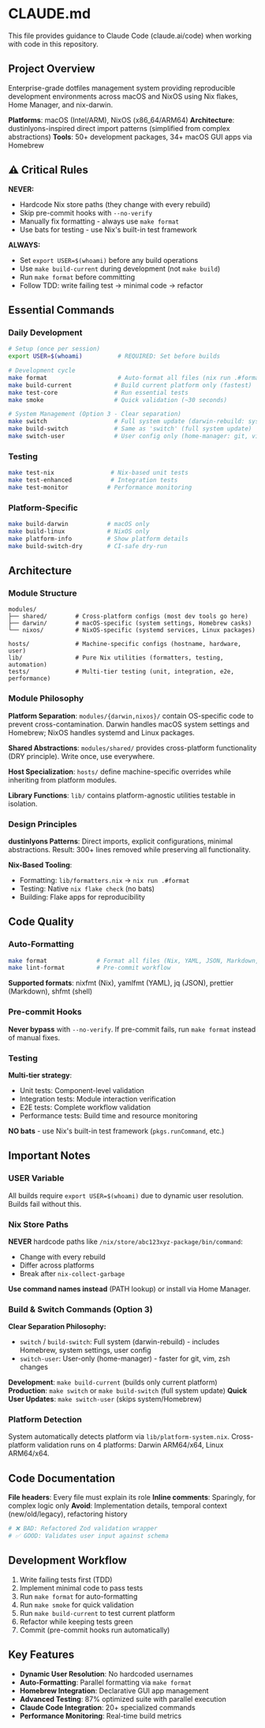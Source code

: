 # CLAUDE.md

This file provides guidance to Claude Code (claude.ai/code) when working with code in this repository.

## Project Overview

Enterprise-grade dotfiles management system providing reproducible development environments across macOS and NixOS using Nix flakes, Home Manager, and nix-darwin.

**Platforms**: macOS (Intel/ARM), NixOS (x86_64/ARM64)
**Architecture**: dustinlyons-inspired direct import patterns (simplified from complex abstractions)
**Tools**: 50+ development packages, 34+ macOS GUI apps via Homebrew

## ⚠️ Critical Rules

**NEVER:**

- Hardcode Nix store paths (they change with every rebuild)
- Skip pre-commit hooks with `--no-verify`
- Manually fix formatting - always use `make format`
- Use bats for testing - use Nix's built-in test framework

**ALWAYS:**

- Set `export USER=$(whoami)` before any build operations
- Use `make build-current` during development (not `make build`)
- Run `make format` before committing
- Follow TDD: write failing test → minimal code → refactor

## Essential Commands

### Daily Development

```bash
# Setup (once per session)
export USER=$(whoami)          # REQUIRED: Set before builds

# Development cycle
make format                    # Auto-format all files (nix run .#format)
make build-current            # Build current platform only (fastest)
make test-core                # Run essential tests
make smoke                    # Quick validation (~30 seconds)

# System Management (Option 3 - Clear separation)
make switch                   # Full system update (darwin-rebuild: system + Homebrew + user)
make build-switch             # Same as 'switch' (full system update)
make switch-user              # User config only (home-manager: git, vim, zsh - faster)
```

### Testing

```bash
make test-nix                # Nix-based unit tests
make test-enhanced           # Integration tests
make test-monitor           # Performance monitoring
```

### Platform-Specific

```bash
make build-darwin           # macOS only
make build-linux            # NixOS only
make platform-info          # Show platform details
make build-switch-dry       # CI-safe dry-run
```

## Architecture

### Module Structure

```text
modules/
├── shared/        # Cross-platform configs (most dev tools go here)
├── darwin/        # macOS-specific (system settings, Homebrew casks)
└── nixos/         # NixOS-specific (systemd services, Linux packages)

hosts/             # Machine-specific configs (hostname, hardware, user)
lib/               # Pure Nix utilities (formatters, testing, automation)
tests/             # Multi-tier testing (unit, integration, e2e, performance)
```

### Module Philosophy

**Platform Separation**: `modules/{darwin,nixos}/` contain OS-specific code to prevent cross-contamination. Darwin handles macOS system settings and Homebrew; NixOS handles systemd and Linux packages.

**Shared Abstractions**: `modules/shared/` provides cross-platform functionality (DRY principle). Write once, use everywhere.

**Host Specialization**: `hosts/` define machine-specific overrides while inheriting from platform modules.

**Library Functions**: `lib/` contains platform-agnostic utilities testable in isolation.

### Design Principles

**dustinlyons Patterns**: Direct imports, explicit configurations, minimal abstractions. Result: 300+ lines removed while preserving all functionality.

**Nix-Based Tooling**:

- Formatting: `lib/formatters.nix` → `nix run .#format`
- Testing: Native `nix flake check` (no bats)
- Building: Flake apps for reproducibility

## Code Quality

### Auto-Formatting

```bash
make format              # Format all files (Nix, YAML, JSON, Markdown, shell)
make lint-format         # Pre-commit workflow
```

**Supported formats**: nixfmt (Nix), yamlfmt (YAML), jq (JSON), prettier (Markdown), shfmt (shell)

### Pre-commit Hooks

**Never bypass** with `--no-verify`. If pre-commit fails, run `make format` instead of manual fixes.

### Testing

**Multi-tier strategy**:

- Unit tests: Component-level validation
- Integration tests: Module interaction verification
- E2E tests: Complete workflow validation
- Performance tests: Build time and resource monitoring

**NO bats** - use Nix's built-in test framework (`pkgs.runCommand`, etc.)

## Important Notes

### USER Variable

All builds require `export USER=$(whoami)` due to dynamic user resolution. Builds fail without this.

### Nix Store Paths

**NEVER** hardcode paths like `/nix/store/abc123xyz-package/bin/command`:

- Change with every rebuild
- Differ across platforms
- Break after `nix-collect-garbage`

**Use command names instead** (PATH lookup) or install via Home Manager.

### Build & Switch Commands (Option 3)

**Clear Separation Philosophy:**
- `switch` / `build-switch`: Full system (darwin-rebuild) - includes Homebrew, system settings, user config
- `switch-user`: User-only (home-manager) - faster for git, vim, zsh changes

**Development**: `make build-current` (builds only current platform)
**Production**: `make switch` or `make build-switch` (full system update)
**Quick User Updates**: `make switch-user` (skips system/Homebrew)

### Platform Detection

System automatically detects platform via `lib/platform-system.nix`. Cross-platform validation runs on 4 platforms: Darwin ARM64/x64, Linux ARM64/x64.

## Code Documentation

**File headers**: Every file must explain its role
**Inline comments**: Sparingly, for complex logic only
**Avoid**: Implementation details, temporal context (new/old/legacy), refactoring history

```nix
# ❌ BAD: Refactored Zod validation wrapper
# ✅ GOOD: Validates user input against schema
```

## Development Workflow

1. Write failing tests first (TDD)
2. Implement minimal code to pass tests
3. Run `make format` for auto-formatting
4. Run `make smoke` for quick validation
5. Run `make build-current` to test current platform
6. Refactor while keeping tests green
7. Commit (pre-commit hooks run automatically)

## Key Features

- **Dynamic User Resolution**: No hardcoded usernames
- **Auto-Formatting**: Parallel formatting via `make format`
- **Homebrew Integration**: Declarative GUI app management
- **Advanced Testing**: 87% optimized suite with parallel execution
- **Claude Code Integration**: 20+ specialized commands
- **Performance Monitoring**: Real-time build metrics
